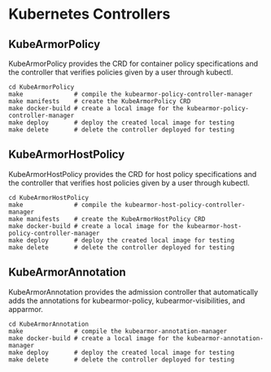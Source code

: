 # Kubernetes Controllers

## KubeArmorPolicy

KubeArmorPolicy provides the CRD for container policy specifications and the controller that verifies policies given by a user through kubectl.

```
cd KubeArmorPolicy
make              # compile the kubearmor-policy-controller-manager
make manifests    # create the KubeArmorPolicy CRD
make docker-build # create a local image for the kubearmor-policy-controller-manager
make deploy       # deploy the created local image for testing
make delete       # delete the controller deployed for testing
```

## KubeArmorHostPolicy

KubeArmorHostPolicy provides the CRD for host policy specifications and the controller that verifies host policies given by a user through kubectl.

```
cd KubeArmorHostPolicy
make              # compile the kubearmor-host-policy-controller-manager
make manifests    # create the KubeArmorHostPolicy CRD
make docker-build # create a local image for the kubearmor-host-policy-controller-manager
make deploy       # deploy the created local image for testing
make delete       # delete the controller deployed for testing
```

## KubeArmorAnnotation

KubeArmorAnnotation provides the admission controller that automatically adds the annotations for kubearmor-policy, kubearmor-visibilities, and apparmor.

```
cd KubeArmorAnnotation
make              # compile the kubearmor-annotation-manager
make docker-build # create a local image for the kubearmor-annotation-manager
make deploy       # deploy the created local image for testing
make delete       # delete the controller deployed for testing
```
